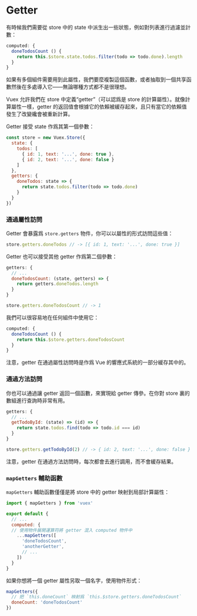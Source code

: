 # Getter

有時候我們需要從 store 中的 state 中派生出一些狀態，例如對列表進行過濾並計數：

``` js
computed: {
  doneTodosCount () {
    return this.$store.state.todos.filter(todo => todo.done).length
  }
}
```

如果有多個組件需要用到此屬性，我們要麼複製這個函數，或者抽取到一個共享函數然後在多處導入它——無論哪種方式都不是很理想。

Vuex 允許我們在 store 中定義“getter”（可以認爲是 store 的計算屬性）。就像計算屬性一樣，getter 的返回值會根據它的依賴被緩存起來，且只有當它的依賴值發生了改變纔會被重新計算。

Getter 接受 state 作爲其第一個參數：

``` js
const store = new Vuex.Store({
  state: {
    todos: [
      { id: 1, text: '...', done: true },
      { id: 2, text: '...', done: false }
    ]
  },
  getters: {
    doneTodos: state => {
      return state.todos.filter(todo => todo.done)
    }
  }
})
```

### 通過屬性訪問

Getter 會暴露爲 `store.getters` 物件，你可以以屬性的形式訪問這些值：

``` js
store.getters.doneTodos // -> [{ id: 1, text: '...', done: true }]
```

Getter 也可以接受其他 getter 作爲第二個參數：

``` js
getters: {
  // ...
  doneTodosCount: (state, getters) => {
    return getters.doneTodos.length
  }
}
```

``` js
store.getters.doneTodosCount // -> 1
```

我們可以很容易地在任何組件中使用它：

``` js
computed: {
  doneTodosCount () {
    return this.$store.getters.doneTodosCount
  }
}
```

注意，getter 在通過屬性訪問時是作爲 Vue 的響應式系統的一部分緩存其中的。

### 通過方法訪問

你也可以通過讓 getter 返回一個函數，來實現給 getter 傳參。在你對 store 裏的數組進行查詢時非常有用。

```js
getters: {
  // ...
  getTodoById: (state) => (id) => {
    return state.todos.find(todo => todo.id === id)
  }
}
```

``` js
store.getters.getTodoById(2) // -> { id: 2, text: '...', done: false }
```

注意，getter 在通過方法訪問時，每次都會去進行調用，而不會緩存結果。

### `mapGetters` 輔助函數

`mapGetters` 輔助函數僅僅是將 store 中的 getter 映射到局部計算屬性：

``` js
import { mapGetters } from 'vuex'

export default {
  // ...
  computed: {
  // 使用物件展開運算符將 getter 混入 computed 物件中
    ...mapGetters([
      'doneTodosCount',
      'anotherGetter',
      // ...
    ])
  }
}
```

如果你想將一個 getter 屬性另取一個名字，使用物件形式：

``` js
mapGetters({
  // 把 `this.doneCount` 映射爲 `this.$store.getters.doneTodosCount`
  doneCount: 'doneTodosCount'
})
```
